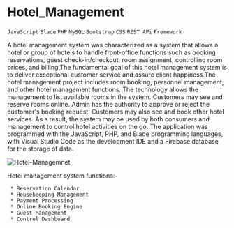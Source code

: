# Hotel_Management 
`JavaScript` `Blade` `PHP` `MySQL` `Bootstrap` `CSS` `REST APi` `Fremework` 

A hotel management system was characterized as a system that allows a hotel or group of hotels to handle front-office functions such as booking reservations,
guest check-in/checkout, room assignment, controlling room prices, and billing.The fundamental goal of this hotel management system is to deliver exceptional 
customer service and assure client happiness.The hotel management project includes room booking, personnel management, and other hotel management functions.
The technology allows the management to list available rooms in the system. Customers may see and reserve rooms online. Admin has the authority to approve or
reject the customer's booking request. Customers may also see and book other hotel services. As a result, the system may be used by both consumers and management 
to control hotel activities on the go. The application was programmed with the JavaScript, PHP, and Blade programming languages, with Visual Studio Code as the
development IDE and a Firebase database for the storage of data.  
  
 ![Hotel-Managemnet](https://github.com/Randika00/Hotel_Management/assets/89309192/401fe7e9-1e92-4967-9a3c-6313ee114d22)

Hotel management system functions:- 

     * Reservation Calendar
     * Housekeeping Management
     * Payment Processing
     * Online Booking Engine
     * Guest Management
     * Control Dashboard 

    

